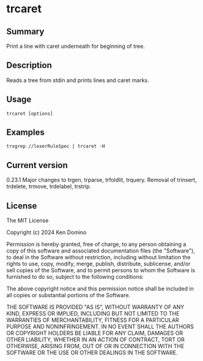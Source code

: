 # trcaret

## Summary

Print a line with caret underneath for beginning of tree.

## Description

Reads a tree from stdin and prints lines and caret marks.

## Usage

    trcaret [options]

## Examples

    trxgrep //lexerRuleSpec | trcaret -H

## Current version

0.23.1 Major changes to trgen, trparse, trfoldlit, trquery. Removal of trinsert, trdelete, trmove, trdelabel, trstrip.

## License

The MIT License

Copyright (c) 2024 Ken Domino

Permission is hereby granted, free of charge, 
to any person obtaining a copy of this software and 
associated documentation files (the "Software"), to 
deal in the Software without restriction, including 
without limitation the rights to use, copy, modify, 
merge, publish, distribute, sublicense, and/or sell 
copies of the Software, and to permit persons to whom 
the Software is furnished to do so, 
subject to the following conditions:

The above copyright notice and this permission notice 
shall be included in all copies or substantial portions of the Software.

THE SOFTWARE IS PROVIDED "AS IS", WITHOUT WARRANTY OF ANY KIND, 
EXPRESS OR IMPLIED, INCLUDING BUT NOT LIMITED TO THE WARRANTIES 
OF MERCHANTABILITY, FITNESS FOR A PARTICULAR PURPOSE AND NONINFRINGEMENT. 
IN NO EVENT SHALL THE AUTHORS OR COPYRIGHT HOLDERS BE LIABLE FOR 
ANY CLAIM, DAMAGES OR OTHER LIABILITY, WHETHER IN AN ACTION OF CONTRACT, 
TORT OR OTHERWISE, ARISING FROM, OUT OF OR IN CONNECTION WITH THE 
SOFTWARE OR THE USE OR OTHER DEALINGS IN THE SOFTWARE.

